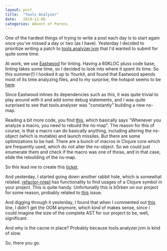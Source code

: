 ```yaml
---
layout: post
title:  "Tools Analyzer"
date:   2019-12-08
categories: Advent of Parens
---
```


One of the hardest things of trying to write a post each day is to start again once you've missed a day or two (as I have).
Yesterday I decided to prioritize writing a patch to [tools.analyzer.jvm](https://github.com/clojure/tools.analyzer.jvm) that I'd
wanted to submit for quite some time. 

At work, we use [Eastwood](https://github.com/jonase/eastwood) for linting. Having a 60KLOC pluss code base, linting takes some time,
so I decided to look into where it spent its time. So this summer(!) I hooked it up to Yourkit, and found that Eastwood spends most
of its time analyzing files, and to my surprise, the hotspot seems to be [here](https://github.com/clojure/tools.analyzer.jvm/blob/master/src/main/clojure/clojure/tools/analyzer/jvm.clj#L56).

Since Eastwood inlines its dependencies such as this, it was quite trivial to play around with it and add some debug statements,
and I was quite surprised to see that tools.analyser was "constantly" building a new ns-map. 

Reading a bit more code, you find [this](https://github.com/clojure/tools.analyzer.jvm/blob/master/src/main/clojure/clojure/tools/analyzer/jvm.clj#L150),
which basically says "Whenever you analyze a macro, you need to rebuild the ns-map". The reason for this of course, is that a
macro can do basically anything, including altering the ns-object (which is mutable) and launch missiles. But there are some optimizations to be had.
There are a bunch of macros in Clojure core which are frequently used, which do not alter the ns-object. So we could just enumerate them
and check if the macro was one of those, and in that case, elide the rebuilding of the ns-map.

So this lead me to create this [ticket](https://clojure.atlassian.net/browse/TANAL-130). 

And yesterday, I started going down another rabbit hole, which is somewhat related. [refactor-nrepl](https://github.com/clojure-emacs/refactor-nrepl)
has functionality to find usages of a Clojure symbol in your project. This is quite handy. Unfortunatly this is b0rken on our
project for some reason, probably related to [this](https://github.com/clojure-emacs/refactor-nrepl/issues/245) issue.

And digging through it yesterday, I found that when I commented out [this](https://github.com/clojure-emacs/refactor-nrepl/blob/master/src/refactor_nrepl/analyzer.clj#L53) line, 
I didn't get the OOM anymore, which kind of makes sense, since I could imagine the size of the complete AST for our project to be, well, significant.

And why is the cacne in place? Probably because tools.analyzer.jvm is kind of slow.

So, there you go.
